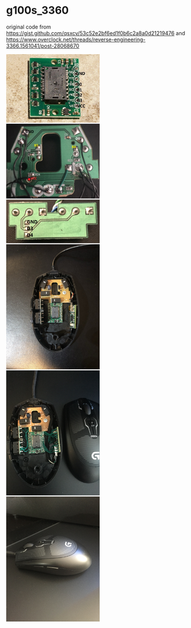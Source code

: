 # g100s_3360

original code from https://gist.github.com/qsxcv/53c52e2bf6ed1f0b6c2a8a0d21219476 and https://www.overclock.net/threads/reverse-engineering-3366.1561041/post-28068670

<img src="https://raw.githubusercontent.com/kram00/g100s_3360/main/img/3360_teensy.jpg" width="50%" height="50%">
<img src="https://raw.githubusercontent.com/kram00/g100s_3360/main/img/buttons_scroll.jpg" width="50%" height="50%">
<img src="https://raw.githubusercontent.com/kram00/g100s_3360/main/img/sidebuttons.jpg" width="50%" height="50%">


<img src="https://raw.githubusercontent.com/kram00/g100s_3360/main/img/g100s_3360_1.jpg" width="50%" height="50%">
<img src="https://raw.githubusercontent.com/kram00/g100s_3360/main/img/g100s_3360_2.jpg" width="50%" height="50%">
<img src="https://raw.githubusercontent.com/kram00/g100s_3360/main/img/g100s_3360_3.jpg" width="50%" height="50%">